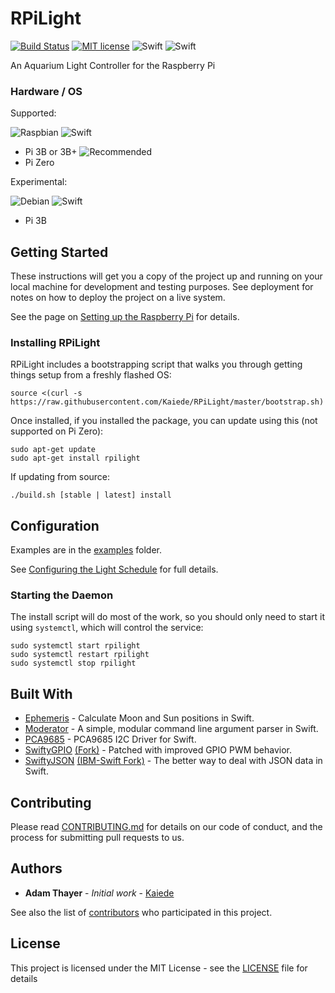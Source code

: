 # RPiLight

[![Build Status](https://travis-ci.org/Kaiede/RPiLight.svg?branch=master)](https://travis-ci.org/Kaiede/RPiLight)
[![MIT license](http://img.shields.io/badge/license-MIT-brightgreen.svg)](http://opensource.org/licenses/MIT)
![Swift](https://img.shields.io/badge/Swift%203-Supported-brightgreen.svg)
![Swift](https://img.shields.io/badge/Swift%204-Compatible-yellow.svg)

An Aquarium Light Controller for the Raspberry Pi

### Hardware / OS

Supported: 

![Raspbian](https://img.shields.io/badge/ARM-Raspbian%20Stretch-green.svg) ![Swift](https://img.shields.io/badge/Swift%203--brightgreen.svg)
* Pi 3B or 3B+ ![Recommended](https://img.shields.io/badge/-Recommended-blue.svg)
* Pi Zero

Experimental: 

![Debian](https://img.shields.io/badge/ARM64-Debian%20Buster-green.svg) ![Swift](https://img.shields.io/badge/Swift%204--yellow.svg)
* Pi 3B 

## Getting Started

These instructions will get you a copy of the project up and running on your local machine for development and testing purposes. See deployment for notes on how to deploy the project on a live system.

See the page on [Setting up the Raspberry Pi](Docs/HardwareSetup.md) for details.

### Installing RPiLight

RPiLight includes a bootstrapping script that walks you through getting things setup from a freshly flashed OS:
```
source <(curl -s https://raw.githubusercontent.com/Kaiede/RPiLight/master/bootstrap.sh)
```

Once installed, if you installed the package, you can update using this (not supported on Pi Zero):
```
sudo apt-get update
sudo apt-get install rpilight
```

If updating from source:
```
./build.sh [stable | latest] install
```

## Configuration

Examples are in the [examples](examples) folder.

See [Configuring the Light Schedule](Docs/Configuration.md) for full details.

### Starting the Daemon

The install script will do most of the work, so you should only need to start it using `systemctl`, which will control the service:
```
sudo systemctl start rpilight
sudo systemctl restart rpilight
sudo systemctl stop rpilight
```

## Built With

* [Ephemeris](https://github.com/Kaiede/Ephemeris) - Calculate Moon and Sun positions in Swift.
* [Moderator](https://github.com/kareman/Moderator) - A simple, modular command line argument parser in Swift.
* [PCA9685](https://github.com/Kaiede/PCA9685) - PCA9685 I2C Driver for Swift.
* [SwiftyGPIO](https://github.com/uraimo/SwiftyGPIO) [\(Fork\)](https://github.com/Kaiede/SwiftyGPIO) - Patched with improved GPIO PWM behavior.
* [SwiftyJSON](https://github.com/SwiftyJSON/SwiftyJSON) [\(IBM-Swift Fork\)](https://github.com/IBM-Swift/SwiftyJSON) - The better way to deal with JSON data in Swift.

## Contributing

Please read [CONTRIBUTING.md](CONTRIBUTING.md) for details on our code of conduct, and the process for submitting pull requests to us.

## Authors

* **Adam Thayer** - *Initial work* - [Kaiede](https://github.com/Kaiede)

See also the list of [contributors](https://github.com/Kaiede/RPiLight/contributors) who participated in this project.

## License

This project is licensed under the MIT License - see the [LICENSE](LICENSE) file for details
